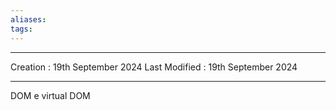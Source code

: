 ```yaml
---
aliases: 
tags:
---
```

---
Creation : 19th September 2024
Last Modified : 19th September 2024
___


DOM  e virtual DOM

